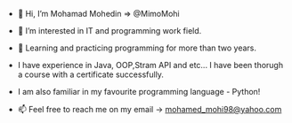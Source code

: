 - 👋 Hi, I’m Mohamad Mohedin => @MimoMohi

- 👀 I’m interested in IT and programming work field.

- 🌱 Learning and practicing programming for more than two years.
- I have experience in Java, OOP,Stram API and etc... I have been thorugh a course with a certificate successfully.
- I am also familiar in my favourite programming language - Python!

- 📫 Feel free to reach me on my email -> mohamed_mohi98@yahoo.com
